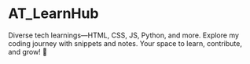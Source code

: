 # AT_LearnHub
Diverse tech learnings—HTML, CSS, JS, Python, and more. Explore my coding journey with snippets and notes. Your space to learn, contribute, and grow! 🚀
